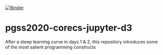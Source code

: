 [![Binder](https://mybinder.org/badge_logo.svg)](https://mybinder.org/v2/gh/syreal17/pgss2020-corecs-jupyter-d3/master)

# pgss2020-corecs-jupyter-d3
After a steep learning curve in days 1 &amp; 2, this repository introduces some of the most salient programming constructs

